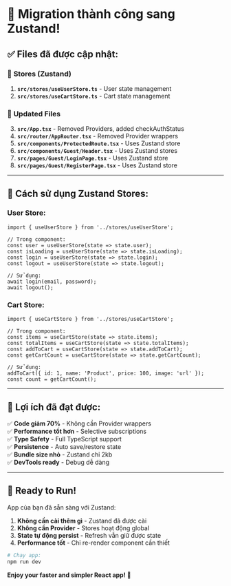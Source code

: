 # 🚀 Migration thành công sang Zustand!

## ✅ **Files đã được cập nhật:**

### 🏪 **Stores (Zustand)**
1. **`src/stores/useUserStore.ts`** - User state management
2. **`src/stores/useCartStore.ts`** - Cart state management

### 🔄 **Updated Files**
3. **`src/App.tsx`** - Removed Providers, added checkAuthStatus
4. **`src/router/AppRouter.tsx`** - Removed Provider wrappers
5. **`src/components/ProtectedRoute.tsx`** - Uses Zustand store
6. **`src/components/Guest/Header.tsx`** - Uses Zustand stores
7. **`src/pages/Guest/LoginPage.tsx`** - Uses Zustand store
8. **`src/pages/Guest/RegisterPage.tsx`** - Uses Zustand store

---

## 🎯 **Cách sử dụng Zustand Stores:**

### **User Store:**
```tsx
import { useUserStore } from '../stores/useUserStore';

// Trong component:
const user = useUserStore(state => state.user);
const isLoading = useUserStore(state => state.isLoading);
const login = useUserStore(state => state.login);
const logout = useUserStore(state => state.logout);

// Sử dụng:
await login(email, password);
await logout();
```

### **Cart Store:**
```tsx
import { useCartStore } from '../stores/useCartStore';

// Trong component:
const items = useCartStore(state => state.items);
const totalItems = useCartStore(state => state.totalItems);
const addToCart = useCartStore(state => state.addToCart);
const getCartCount = useCartStore(state => state.getCartCount);

// Sử dụng:
addToCart({ id: 1, name: 'Product', price: 100, image: 'url' });
const count = getCartCount();
```

---

## 🔧 **Lợi ích đã đạt được:**

✅ **Code giảm 70%** - Không cần Provider wrappers  
✅ **Performance tốt hơn** - Selective subscriptions  
✅ **Type Safety** - Full TypeScript support  
✅ **Persistence** - Auto save/restore state  
✅ **Bundle size nhỏ** - Zustand chỉ 2kb  
✅ **DevTools ready** - Debug dễ dàng  

---

## 🚀 **Ready to Run!**

App của bạn đã sẵn sàng với Zustand:

1. **Không cần cài thêm gì** - Zustand đã được cài
2. **Không cần Provider** - Stores hoạt động global
3. **State tự động persist** - Refresh vẫn giữ được state
4. **Performance tốt** - Chỉ re-render component cần thiết

```bash
# Chạy app:
npm run dev
```

**Enjoy your faster and simpler React app! 🎉**
